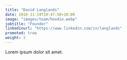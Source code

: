 ```yaml
---
title: "David Langlands"
date: 2018-11-19T10:47:58+10:00
image: "images/team/hoodie.webp"
jobtitle: "Founder"
linkedinurl: "https://www.linkedin.com/in/langlands"
promoted: true
weight: 2
---
```


Lorem ipsum dolor sit amet.
